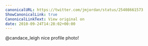 ```yaml
---
canonicalURL: https://twitter.com/jmjordan/status/25408661573
ShowCanonicalLink: true
CanonicalLinkText: View original on
date: 2010-09-24T14:28:02+00:00
---
```

@candace_leigh nice profile photo!